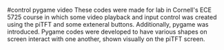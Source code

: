 #control pygame video
These codes were made for lab in Cornell's ECE 5725 course in which some video playback and input control was created using the piTFT and some exteneral buttons. Additionally, pygame was introduced. Pygame codes were developed to have various shapes on screen interact with one another, shown visually on the piTFT screen.
